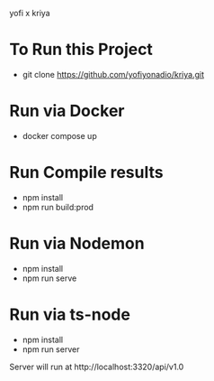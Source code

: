 yofi x kriya

# To Run this Project
- git clone https://github.com/yofiyonadio/kriya.git

# Run via Docker
- docker compose up

# Run Compile results
- npm install
- npm run build:prod

# Run via Nodemon
- npm install
- npm run serve

# Run via ts-node
- npm install
- npm run server

Server will run at http://localhost:3320/api/v1.0

